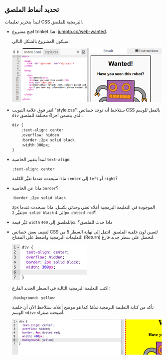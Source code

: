 ## تحديد أنماط الملصق

لنبدأ بتحرير تعليمات CSS البرمجية للملصق.



+ افتح مشروع trinket هذا: <a target="_blank" href="http://jumpto.cc/web-wanted" target="_blank">jumpto.cc/web-wanted</a>. 

	سيكون المشروع بالشكل التالي:
	
	![screenshot](images/wanted-starter.png)

+ انقر فوق علامة التبويب "style.css". ستلاحظ أنه توجد خصائص CSS بالفعل للوسم `div` الذي يتضمن أجزاءً مختلفة للملصق.

	```
	div {
		;text-align: center
	    ;overflow: hidden
	    :border ;2px solid black
	    :width 300px;‎
    }	
	```

+ لنبدأ بتغيير الخاصية `text-align`:

	```
	;text-align: center
	```
	
	ماذا سيحدث عندما تغيِّر الكلمة `center` إلى `left` أو `right`؟

+ ماذا عن الخاصية `border`؟

	```
	:border ;2px solid black
	```

	`2px` الموجودة في التعليمة البرمجية أعلاه تعني وحدتَي بكسل. ماذا سيحدث عندما تغيِّر `2px solid black` إلى `4px dotted red`؟

+ غيِّر قيمة `width` للملصق إلى `400px`. ماذا حدث للملصق؟

+ لنضِف بعض خصائص CSS لتعيين لون خلفية الملصق. انتقل إلى نهاية السطر 5 من التعليمات البرمجية واضغط على المفتاح (Return) لتحصل على سطر جديد فارغ.

	![screenshot](images/wanted-newline.png)

	اكتب التعليمة البرمجية التالية في السطر الجديد الفارغ:

	```
	;background: yellow
	```

	تأكد من كتابة التعليمة البرمجية _تمامًا_ كما هو موضح أعلاه. ستلاحظ الآن أن خلفية الوسم `<div>` أصبحت صفراء.

	![screenshot](images/wanted-background.png)

